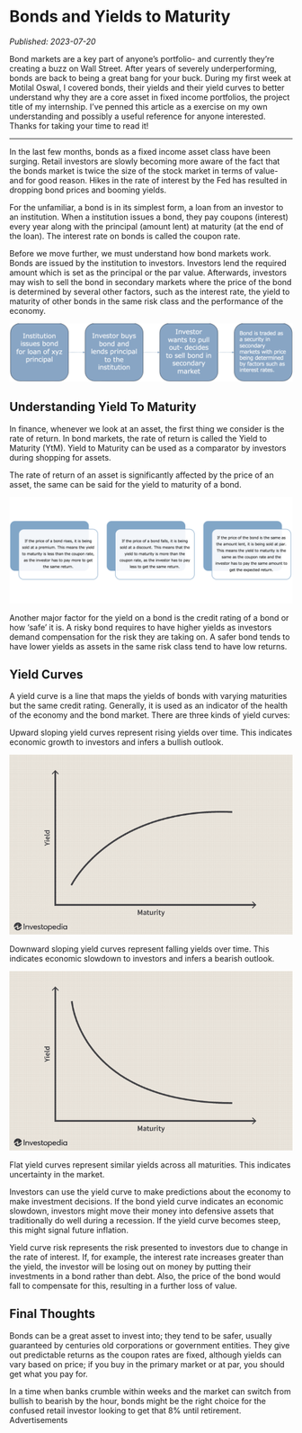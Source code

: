 # Bonds and Yields to Maturity

*Published: 2023-07-20*

Bond markets are a key part of anyone’s portfolio- and currently they’re creating a buzz on Wall Street. After years of severely underperforming, bonds are back to being a great bang for your buck. During my first week at Motilal Oswal, I covered bonds, their yields and their yield curves to better understand why they are a core asset in fixed income portfolios, the project title of my internship. I’ve penned this article as a exercise on my own understanding and possibly a useful reference for anyone interested. Thanks for taking your time to read it!

---

In the last few months, bonds as a fixed income asset class have been surging. Retail investors are slowly becoming more aware of the fact that the bonds market is twice the size of the stock market in terms of value- and for good reason. Hikes in the rate of interest by the Fed has resulted in dropping bond prices and booming yields.

For the unfamiliar, a bond is in its simplest form, a loan from an investor to an institution. When a institution issues a bond, they pay coupons (interest) every year along with the principal (amount lent) at maturity (at the end of the loan). The interest rate on bonds is called the coupon rate.

Before we move further, we must understand how bond markets work. Bonds are issued by the institution to investors. Investors lend the required amount which is set as the principal or the par value. Afterwards, investors may wish to sell the bond in secondary markets where the price of the bond is determined by several other factors, such as the interest rate, the yield to maturity of other bonds in the same risk class and the performance of the economy.

!["Figure 1"](Assets/bonds_and_yields_to_maturity_figure_1.png)

## Understanding Yield To Maturity

In finance, whenever we look at an asset, the first thing we consider is the rate of return. In bond markets, the rate of return is called the Yield to Maturity (YtM). Yield to Maturity can be used as a comparator by investors during shopping for assets.

The rate of return of an asset is significantly affected by the price of an asset, the same can be said for the yield to maturity of a bond.

!["Figure 2"](Assets/bonds_and_yields_to_maturity_figure_2.webp)

Another major factor for the yield on a bond is the credit rating of a bond or how ‘safe’ it is. A risky bond requires to have higher yields as investors demand compensation for the risk they are taking on. A safer bond tends to have lower yields as assets in the same risk class tend to have low returns.

## Yield Curves

A yield curve is a line that maps the yields of bonds with varying maturities but the same credit rating. Generally, it is used as an indicator of the health of the economy and the bond market. There are three kinds of yield curves:

Upward sloping yield curves represent rising yields over time. This indicates economic growth to investors and infers a bullish outlook.

!["Figure 3"](Assets/bonds_and_yields_to_maturity_figure_3.png)

Downward sloping yield curves represent falling yields over time. This indicates economic slowdown to investors and infers a bearish outlook.

!["Figure 4"](Assets/bonds_and_yields_to_maturity_figure_4.png)

Flat yield curves represent similar yields across all maturities. This indicates uncertainty in the market.

Investors can use the yield curve to make predictions about the economy to make investment decisions. If the bond yield curve indicates an economic slowdown, investors might move their money into defensive assets that traditionally do well during a recession. If the yield curve becomes steep, this might signal future inflation. 

Yield curve risk represents the risk presented to investors due to change in the rate of interest. If, for example, the interest rate increases greater than the yield, the investor will be losing out on money by putting their investments in a bond rather than debt. Also, the price of the bond would fall to compensate for this, resulting in a further loss of value.

## Final Thoughts

Bonds can be a great asset to invest into; they tend to be safer, usually guaranteed by centuries old corporations or government entities. They give out predictable returns as the coupon rates are fixed, although yields can vary based on price; if you buy in the primary market or at par, you should get what you pay for. 

In a time when banks crumble within weeks and the market can switch from bullish to bearish by the hour, bonds might be the right choice for the confused retail investor looking to get that 8% until retirement.
Advertisements
